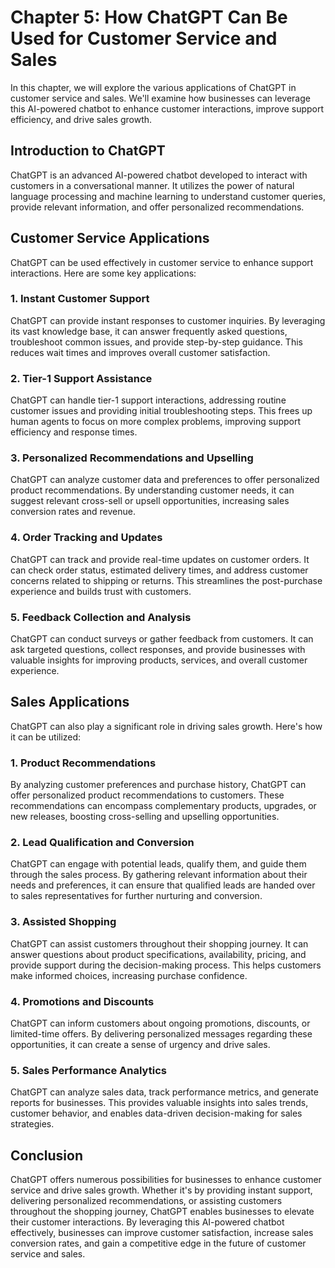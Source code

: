 Chapter 5: How ChatGPT Can Be Used for Customer Service and Sales
=================================================================

In this chapter, we will explore the various applications of ChatGPT in customer service and sales. We'll examine how businesses can leverage this AI-powered chatbot to enhance customer interactions, improve support efficiency, and drive sales growth.

**Introduction to ChatGPT**
---------------------------

ChatGPT is an advanced AI-powered chatbot developed to interact with customers in a conversational manner. It utilizes the power of natural language processing and machine learning to understand customer queries, provide relevant information, and offer personalized recommendations.

**Customer Service Applications**
---------------------------------

ChatGPT can be used effectively in customer service to enhance support interactions. Here are some key applications:

### **1. Instant Customer Support**

ChatGPT can provide instant responses to customer inquiries. By leveraging its vast knowledge base, it can answer frequently asked questions, troubleshoot common issues, and provide step-by-step guidance. This reduces wait times and improves overall customer satisfaction.

### **2. Tier-1 Support Assistance**

ChatGPT can handle tier-1 support interactions, addressing routine customer issues and providing initial troubleshooting steps. This frees up human agents to focus on more complex problems, improving support efficiency and response times.

### **3. Personalized Recommendations and Upselling**

ChatGPT can analyze customer data and preferences to offer personalized product recommendations. By understanding customer needs, it can suggest relevant cross-sell or upsell opportunities, increasing sales conversion rates and revenue.

### **4. Order Tracking and Updates**

ChatGPT can track and provide real-time updates on customer orders. It can check order status, estimated delivery times, and address customer concerns related to shipping or returns. This streamlines the post-purchase experience and builds trust with customers.

### **5. Feedback Collection and Analysis**

ChatGPT can conduct surveys or gather feedback from customers. It can ask targeted questions, collect responses, and provide businesses with valuable insights for improving products, services, and overall customer experience.

**Sales Applications**
----------------------

ChatGPT can also play a significant role in driving sales growth. Here's how it can be utilized:

### **1. Product Recommendations**

By analyzing customer preferences and purchase history, ChatGPT can offer personalized product recommendations to customers. These recommendations can encompass complementary products, upgrades, or new releases, boosting cross-selling and upselling opportunities.

### **2. Lead Qualification and Conversion**

ChatGPT can engage with potential leads, qualify them, and guide them through the sales process. By gathering relevant information about their needs and preferences, it can ensure that qualified leads are handed over to sales representatives for further nurturing and conversion.

### **3. Assisted Shopping**

ChatGPT can assist customers throughout their shopping journey. It can answer questions about product specifications, availability, pricing, and provide support during the decision-making process. This helps customers make informed choices, increasing purchase confidence.

### **4. Promotions and Discounts**

ChatGPT can inform customers about ongoing promotions, discounts, or limited-time offers. By delivering personalized messages regarding these opportunities, it can create a sense of urgency and drive sales.

### **5. Sales Performance Analytics**

ChatGPT can analyze sales data, track performance metrics, and generate reports for businesses. This provides valuable insights into sales trends, customer behavior, and enables data-driven decision-making for sales strategies.

**Conclusion**
--------------

ChatGPT offers numerous possibilities for businesses to enhance customer service and drive sales growth. Whether it's by providing instant support, delivering personalized recommendations, or assisting customers throughout the shopping journey, ChatGPT enables businesses to elevate their customer interactions. By leveraging this AI-powered chatbot effectively, businesses can improve customer satisfaction, increase sales conversion rates, and gain a competitive edge in the future of customer service and sales.
